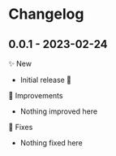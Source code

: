 # Changelog

## 0.0.1 - 2023-02-24

✨ New

- Initial release 🥳

💎 Improvements

- Nothing improved here

🐞 Fixes

- Nothing fixed here
